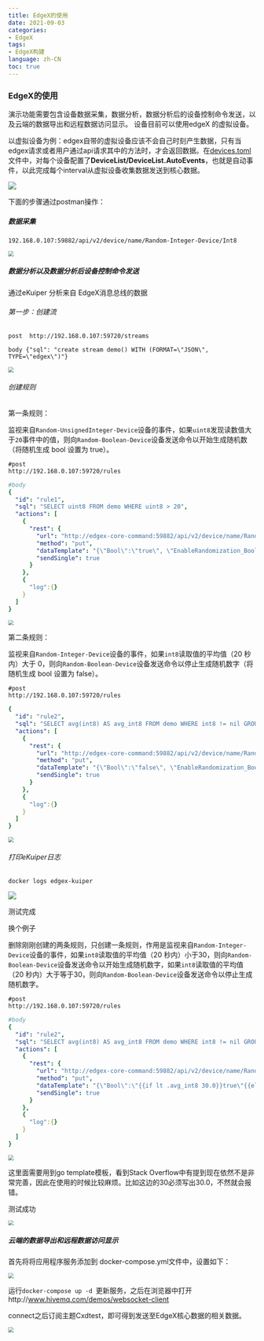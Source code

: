 ```yaml
---
title: EdgeX的使用
date: 2021-09-03
categories:
- EdgeX
tags:
- EdgeX构建
language: zh-CN
toc: true
---
```


### EdgeX的使用

演示功能需要包含设备数据采集，数据分析，数据分析后的设备控制命令发送，以及云端的数据导出和远程数据访问显示。  设备目前可以使用edgeX 的虚拟设备。

以虚拟设备为例：edgex自带的虚拟设备应该不会自己时刻产生数据，只有当edgex请求或者用户通过api请求其中的方法时，才会返回数据。在[devices.toml](https://github.com/edgexfoundry/device-virtual-go/blob/main/cmd/res/devices/devices.toml)文件中，对每个设备配置了**DeviceList/DeviceList.AutoEvents**，也就是自动事件，以此完成每个interval从虚拟设备收集数据发送到核心数据。

<!--more-->

![](https://cxd-note-img.oss-cn-hangzhou.aliyuncs.com/typora-note-img/image-20210907231555149.png)

下面的步骤通过postman操作：

##### 数据采集

```
192.168.0.107:59882/api/v2/device/name/Random-Integer-Device/Int8
```

<img src="https://cxd-note-img.oss-cn-hangzhou.aliyuncs.com/typora-note-img/image-20210907144111437.png" style="zoom:67%;" />

##### 数据分析以及数据分析后设备控制命令发送

通过eKuiper 分析来自 EdgeX消息总线的数据

###### 第一步：创建流

```post  http://192.168.0.107:59720/streams```

```body {"sql": "create stream demo() WITH (FORMAT=\"JSON\", TYPE=\"edgex\")"}```

<img src="https://cxd-note-img.oss-cn-hangzhou.aliyuncs.com/typora-note-img/image-20210907164410143.png"  style="zoom:67%;" />

###### 创建规则

第一条规则：

监视来自`Random-UnsignedInteger-Device`设备的事件，如果`uint8`发现读数值大于`20`事件中的值，则向`Random-Boolean-Device`设备发送命令以开始生成随机数（将随机生成 bool 设置为 true）。

```
#post
http://192.168.0.107:59720/rules
```

```yaml
#body
{
  "id": "rule1",
  "sql": "SELECT uint8 FROM demo WHERE uint8 > 20",
  "actions": [
    {
      "rest": {
        "url": "http://edgex-core-command:59882/api/v2/device/name/Random-Boolean-Device/WriteBoolValue",
        "method": "put",
        "dataTemplate": "{\"Bool\":\"true\", \"EnableRandomization_Bool\": \"true\"}",
        "sendSingle": true
      }
    },
    {
      "log":{}
    }
  ]
}
```

<img src="https://cxd-note-img.oss-cn-hangzhou.aliyuncs.com/typora-note-img/image-20210907164745373.png" style="zoom:67%;" />

第二条规则：

监视来自`Random-Integer-Device`设备的事件，如果`int8`读取值的平均值（20 秒内）大于 0，则向`Random-Boolean-Device`设备发送命令以停止生成随机数字（将随机生成 bool 设置为 false）。

```
#post
http://192.168.0.107:59720/rules
```

```yaml
{
  "id": "rule2",
  "sql": "SELECT avg(int8) AS avg_int8 FROM demo WHERE int8 != nil GROUP BY TUMBLINGWINDOW(ss, 20) HAVING avg(int8) > 0",
  "actions": [
    {
      "rest": {
        "url": "http://edgex-core-command:59882/api/v2/device/name/Random-Boolean-Device/WriteBoolValue",
        "method": "put",
        "dataTemplate": "{\"Bool\":\"false\", \"EnableRandomization_Bool\": \"false\"}",
        "sendSingle": true
      }
    },
    {
      "log":{}
    }
  ]
}
```

<img src="https://cxd-note-img.oss-cn-hangzhou.aliyuncs.com/typora-note-img/image-20210907170228371.png"  style="zoom:67%;" />

###### 打印eKuiper日志

```docker logs edgex-kuiper```

![](https://cxd-note-img.oss-cn-hangzhou.aliyuncs.com/typora-note-img/image-20210907170649143.png)

测试完成

换个例子

删除刚刚创建的两条规则，只创建一条规则，作用是监视来自`Random-Integer-Device`设备的事件，如果`int8`读取值的平均值（20 秒内）小于30，则向`Random-Boolean-Device`设备发送命令以开始生成随机数字，如果`int8`读取值的平均值（20 秒内）大于等于30，则向`Random-Boolean-Device`设备发送命令以停止生成随机数字。

```
#post
http://192.168.0.107:59720/rules
```

```yaml
#body
{
  "id": "rule2",
  "sql": "SELECT avg(int8) AS avg_int8 FROM demo WHERE int8 != nil GROUP BY TUMBLINGWINDOW(ss, 20)",
  "actions": [
    {
      "rest": {
        "url": "http://edgex-core-command:59882/api/v2/device/name/Random-Boolean-Device/WriteBoolValue",
        "method": "put",   
        "dataTemplate": "{\"Bool\":\"{{if lt .avg_int8 30.0}}true\"{{else if ge .avg_int8 30.0}}false\"{{end}},\"EnableRandomization_Bool\": \"{{if lt .avg_int8 30.0}}true\"{{else if ge .avg_int8 30.0}}false\"{{end}}}",
        "sendSingle": true
      }
    },
    {
      "log":{}
    }
  ]
}
```

<img src="https://cxd-note-img.oss-cn-hangzhou.aliyuncs.com/typora-note-img/image-20210907215355960.png" style="zoom:67%;" />

这里面需要用到go template模板，看到Stack Overflow中有提到现在依然不是非常完善，因此在使用的时候比较麻烦。比如这边的30必须写出30.0，不然就会报错。

测试成功

<img src="https://cxd-note-img.oss-cn-hangzhou.aliyuncs.com/typora-note-img/image-20210907225609140.png"  style="zoom:67%;" />

##### 云端的数据导出和远程数据访问显示

首先将将应用程序服务添加到 docker-compose.yml文件中，设置如下：

<img src="https://cxd-note-img.oss-cn-hangzhou.aliyuncs.com/typora-note-img/image-20210908122518281.png" style="zoom:67%;" />

运行```docker-compose up -d ```更新服务，之后在浏览器中打开http://www.hivemq.com/demos/websocket-client

connect之后订阅主题Cxdtest，即可得到发送至EdgeX核心数据的相关数据。

<img src="https://cxd-note-img.oss-cn-hangzhou.aliyuncs.com/typora-note-img/image-20210908122835643.png"  style="zoom:67%;" />